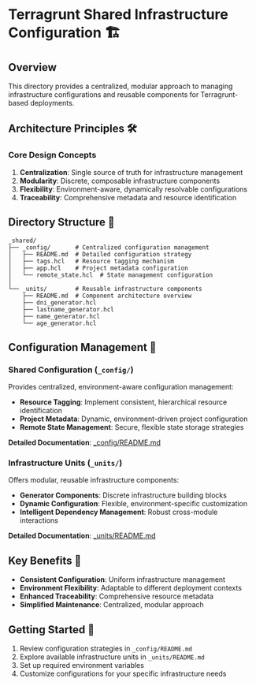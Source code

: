 # Terragrunt Shared Infrastructure Configuration 🏗️

## Overview

This directory provides a centralized, modular approach to managing infrastructure configurations and reusable components for Terragrunt-based deployments.

## Architecture Principles 🛠️

### Core Design Concepts

1. **Centralization**: Single source of truth for infrastructure management
2. **Modularity**: Discrete, composable infrastructure components
3. **Flexibility**: Environment-aware, dynamically resolvable configurations
4. **Traceability**: Comprehensive metadata and resource identification

## Directory Structure 📂

```
_shared/
├── _config/       # Centralized configuration management
│   ├── README.md  # Detailed configuration strategy
│   ├── tags.hcl   # Resource tagging mechanism
│   ├── app.hcl    # Project metadata configuration
│   └── remote_state.hcl  # State management configuration
│
└── _units/        # Reusable infrastructure components
    ├── README.md  # Component architecture overview
    ├── dni_generator.hcl
    ├── lastname_generator.hcl
    ├── name_generator.hcl
    └── age_generator.hcl
```

## Configuration Management 🔧

### Shared Configuration (`_config/`)

Provides centralized, environment-aware configuration management:

- **Resource Tagging**: Implement consistent, hierarchical resource identification
- **Project Metadata**: Dynamic, environment-driven project configuration
- **Remote State Management**: Secure, flexible state storage strategies

**Detailed Documentation**: [\_config/README.md](_config/README.md)

### Infrastructure Units (`_units/`)

Offers modular, reusable infrastructure components:

- **Generator Components**: Discrete infrastructure building blocks
- **Dynamic Configuration**: Flexible, environment-specific customization
- **Intelligent Dependency Management**: Robust cross-module interactions

**Detailed Documentation**: [\_units/README.md](_units/README.md)

## Key Benefits 🌟

- **Consistent Configuration**: Uniform infrastructure management
- **Environment Flexibility**: Adaptable to different deployment contexts
- **Enhanced Traceability**: Comprehensive resource metadata
- **Simplified Maintenance**: Centralized, modular approach

## Getting Started 🚀

1. Review configuration strategies in `_config/README.md`
2. Explore available infrastructure units in `_units/README.md`
3. Set up required environment variables
4. Customize configurations for your specific infrastructure needs
